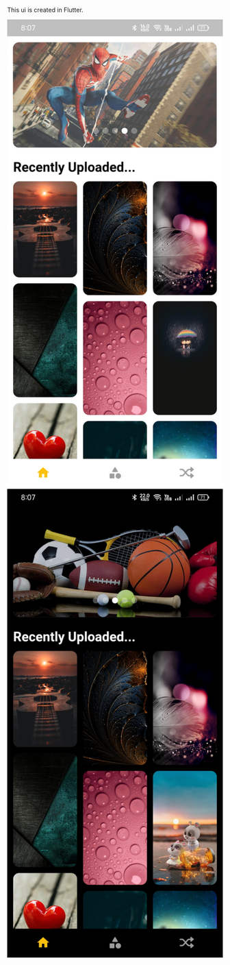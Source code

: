 This ui is created in Flutter.

<img width="600" src="assets/ss1.jpg">
<img width="600" src="assets/ss2.jpg">

